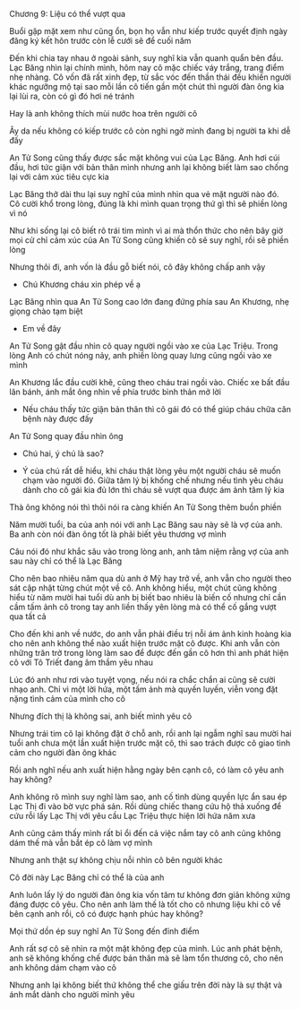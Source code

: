 




Chương 9: Liệu có thể vượt qua

Buổi gặp mặt xem như cũng ổn, bọn họ vẫn như kiếp trước quyết định ngày đăng ký kết hôn trước còn lễ cưới sẽ để cuối năm

Đến khi chia tay nhau ở ngoài sảnh, suy nghĩ kia vẫn quanh quẩn bên đầu. Lạc Băng nhìn lại chính mình, hôm nay cô mặc chiếc váy trắng, trang điểm nhẹ nhàng. Cô vốn đã rất xinh đẹp, từ sắc vóc đến thần thái đều khiến người khác ngưỡng mộ tại sao mỗi lần cô tiến gần một chút thì người đàn ông kia lại lùi ra, còn có gì đó hơi né tránh

Hay là anh không thích mùi nước hoa trên người cô

Ây da nếu không có kiếp trước cô còn nghi ngờ mình đang bị người ta khi dễ đấy

An Tử Song cũng thấy được sắc mặt không vui của Lạc Băng. Anh hơi cúi đầu, hơi tức giận với bản thân mình nhưng anh lại không biết làm sao chống lại với cảm xúc tiêu cực kia

Lạc Băng thở dài thu lại suy nghĩ của mình nhìn qua vẻ mặt người nào đó. Cô cười khổ trong lòng, đúng là khi mình quan trọng thứ gì thì sẽ phiền lòng vì nó

Như khi sống lại cô biết rõ trái tim mình vì ai mà thổn thức cho nên bây giờ mọi cử chỉ cảm xúc của An Tử Song cũng khiến cô sẽ suy nghĩ, rồi sẽ phiền lòng


Nhưng thôi đi, anh vốn là đầu gỗ biết nói, cô đây không chấp anh vậy

- Chú Khương cháu xin phép về ạ

Lạc Băng nhìn qua An Tử Song cao lớn đang đứng phía sau An Khương, nhẹ giọng chào tạm biệt

- Em về đây

An Tử Song gật đầu nhìn cô quay người ngồi vào xe của Lạc Triệu. Trong lòng Anh có chút nóng nảy, anh phiền lòng quay lưng cũng ngồi vào xe mình

An Khương lắc đầu cười khẽ, cũng theo cháu trai ngồi vào. Chiếc xe bất đầu lăn bánh, ánh mắt ông nhìn về phía trước bình thản mở lời

- Nếu cháu thấy tức giận bản thân thì cô gái đó có thể giúp cháu chữa căn bệnh này được đấy

An Tử Song quay đầu nhìn ông

- Chú hai, ý chú là sao?

- Ý của chú rất dễ hiểu, khi cháu thật lòng yêu một người cháu sẽ muốn chạm vào người đó. Giữa tâm lý bị khống chế nhưng nếu tình yêu cháu dành cho cô gái kia đủ lớn thì cháu sẽ vượt qua được ám ảnh tâm lý kia

Thà ông không nói thì thôi nói ra càng khiến An Tử Song thêm buồn phiền


Năm mười tuổi, ba của anh nói với anh Lạc Băng sau này sẽ là vợ của anh. Ba anh còn nói đàn ông tốt là phải biết yêu thương vợ mình

Câu nói đó như khắc sâu vào trong lòng anh, anh tâm niệm rằng vợ của anh sau này chỉ có thể là Lạc Băng

Cho nên bao nhiêu năm qua dù anh ở Mỹ hay trở về, anh vẫn cho người theo sát cập nhật từng chút một về cô. Anh không hiểu, một chút cũng không hiểu từ năm mười hai tuổi dù anh bị biết bao nhiêu là biến cố nhưng chỉ cần cầm tấm ảnh cô trong tay anh liền thấy yên lòng mà có thể cố gắng vượt qua tất cả

Cho đến khi anh về nước, do anh vẫn phải điều trị nỗi ám ảnh kinh hoàng kia cho nên anh không thể nào xuất hiện trước mặt cô được. Khi anh vẫn còn những trăn trở trong lòng làm sao để được đến gần cô hơn thì anh phát hiện cô với Tô Triết đang âm thầm yêu nhau

Lúc đó anh như rơi vào tuyệt vọng, nếu nói ra chắc chắn ai cũng sẽ cười nhạo anh. Chỉ vì một lời hứa, một tấm ảnh mà quyến luyến, viễn vong đặt nặng tình cảm của mình cho cô

Nhưng đích thị là không sai, anh biết mình yêu cô

Nhưng trái tim cô lại không đặt ở chỗ anh, rồi anh lại ngẫm nghĩ sau mười hai tuổi anh chưa một lần xuất hiện trước mặt cô, thì sao trách được cô giao tình cảm cho người đàn ông khác

Rồi anh nghĩ nếu anh xuất hiện hằng ngày bên cạnh cô, có làm cô yêu anh hay không?

Anh không rõ mình suy nghĩ làm sao, anh cố tình dùng quyền lực ẩn sau ép Lạc Thị đi vào bờ vực phá sản. Rồi dùng chiếc thang cứu hộ thả xuống để cứu rỗi lấy Lạc Thị với yêu cầu Lạc Triệu thực hiện lời hứa năm xưa

Anh cũng cảm thấy mình rất bỉ ổi đến cả việc nắm tay cô anh cũng không dám thế mà vẫn bắt ép cô làm vợ mình

Nhưng anh thật sự không chịu nỗi nhìn cô bên người khác

Cô đời này Lạc Băng chỉ có thể là của anh

Anh luôn lấy lý do người đàn ông kia vốn tâm tư không đơn giản không xứng đáng được cô yêu. Cho nên anh làm thế là tốt cho cô nhưng liệu khi cô về bên cạnh anh rồi, cô có được hạnh phúc hay không?

Mọi thứ dồn ép suy nghĩ An Tử Song đến đỉnh điểm

Anh rất sợ cô sẽ nhìn ra một mặt không đẹp của mình. Lúc anh phát bệnh, anh sẽ không khống chế được bản thân mà sẽ làm tổn thương cô, cho nên anh không dám chạm vào cô

Nhưng anh lại không biết thứ không thể che giấu trên đời này là sự thật và ánh mắt dành cho người mình yêu




